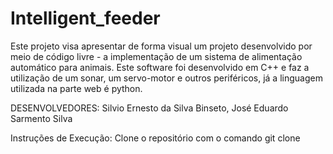 # Intelligent_feeder
Este projeto visa apresentar de forma visual um projeto desenvolvido por meio de código livre - a implementação de um sistema de alimentação automático para animais. Este software foi desenvolvido em C++ e faz a utilização de um sonar, um servo-motor e outros periféricos, já a linguagem utilizada na parte web é python.  


DESENVOLVEDORES: Silvio Ernesto da Silva Binseto, José Eduardo Sarmento Silva

Instruções de Execução:
  Clone o repositório com o comando git clone 
